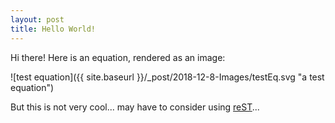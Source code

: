 ```yaml
---
layout: post
title: Hello World!
---
```


Hi there!
Here is an equation, rendered as an image:

![test equation]({{ site.baseurl }}/_post/2018-12-8-Images/testEq.svg "a test equation")

But this is not very cool... may have to consider using [reST](http://docutils.sourceforge.net/rst.html)...